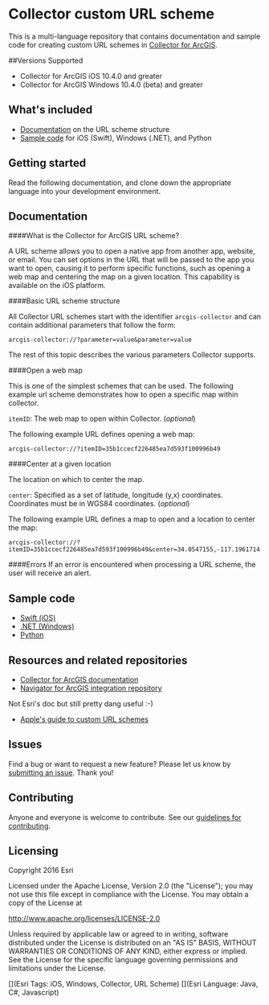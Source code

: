 # Collector custom URL scheme

This is a multi-language repository that contains documentation and sample code for creating custom URL schemes in [Collector for ArcGIS](http://doc.arcgis.com/en/collector/).

##Versions Supported

* Collector for ArcGIS iOS 10.4.0 and greater
* Collector for ArcGIS Windows 10.4.0 (beta) and greater

## What's included

* [Documentation](#documentation) on the URL scheme structure
* [Sample code](#sample) for iOS (Swift), Windows (.NET), and Python

## Getting started

Read the following documentation, and clone down the appropriate language into your development environment.
<a name="documentation"></a>

## Documentation

####What is the Collector for ArcGIS URL scheme?

A URL scheme allows you to open a native app from another app, website, or email. You can set options in the URL that will be passed to the app you want to open, causing it to perform specific functions, such as opening a web map and centering the map on a given location.  This capability is available on the iOS platform.

####Basic URL scheme structure

All Collector URL schemes start with the identifier `arcgis-collector` and can contain additional parameters that follow the form:

`
arcgis-collector://?parameter=value&parameter=value
`

The rest of this topic describes the various parameters Collector supports.

####Open a web map 

This is one of the simplest schemes that can be used. The following example url scheme demonstrates how to open a specific map within collector.

`itemID`: The web map to open within Collector.  (*optional*)

The following example URL defines opening a web map:

```
arcgis-collector://?itemID=35b1ccecf226485ea7d593f100996b49 
```

####Center at a given location

The location on which to center the map.  

`center`: Specified as a set of latitude, longitude (y,x) coordinates.  Coordinates must be in WGS84 coordinates. (*optional*)

The following example URL defines a map to open and a location to center the map:

```
arcgis-collector://?itemID=35b1ccecf226485ea7d593f100996b49&center=34.0547155,-117.1961714
```

####Errors
If an error is encountered when processing a URL scheme, the user will receive an alert.
<a name="sample"></a>

## Sample code

* [Swift (iOS)](https://github.com/Esri/collector-integration/tree/master/src/Swift)
* [.NET (Windows)]()
* [Python](https://github.com/Esri/collector-integration/tree/master/src/Python)

## Resources and related repositories

* [Collector for ArcGIS documentation](http://doc.arcgis.com/en/collector/)
* [Navigator for ArcGIS integration repository](https://github.com/Esri/navigator-integration)

Not Esri's doc but still pretty dang useful :-)

* [Apple's guide to custom URL schemes](https://developer.apple.com/library/ios/featuredarticles/iPhoneURLScheme_Reference/Introduction/Introduction.html#//apple_ref/doc/uid/TP40007899)

## Issues

Find a bug or want to request a new feature? Please let us know by [submitting an issue](https://github.com/Esri/collector-integration/issues/new). Thank you!

## Contributing

Anyone and everyone is welcome to contribute. See our [guidelines for contributing](https://github.com/esri/contributing).

## Licensing
Copyright 2016 Esri

Licensed under the Apache License, Version 2.0 (the "License");
you may not use this file except in compliance with the License.
You may obtain a copy of the License at

   http://www.apache.org/licenses/LICENSE-2.0

Unless required by applicable law or agreed to in writing, software
distributed under the License is distributed on an "AS IS" BASIS,
WITHOUT WARRANTIES OR CONDITIONS OF ANY KIND, either express or implied.
See the License for the specific language governing permissions and
limitations under the License.

[](Esri Tags: iOS, Windows, Collector, URL Scheme)
[](Esri Language: Java, C#, Javascript)
